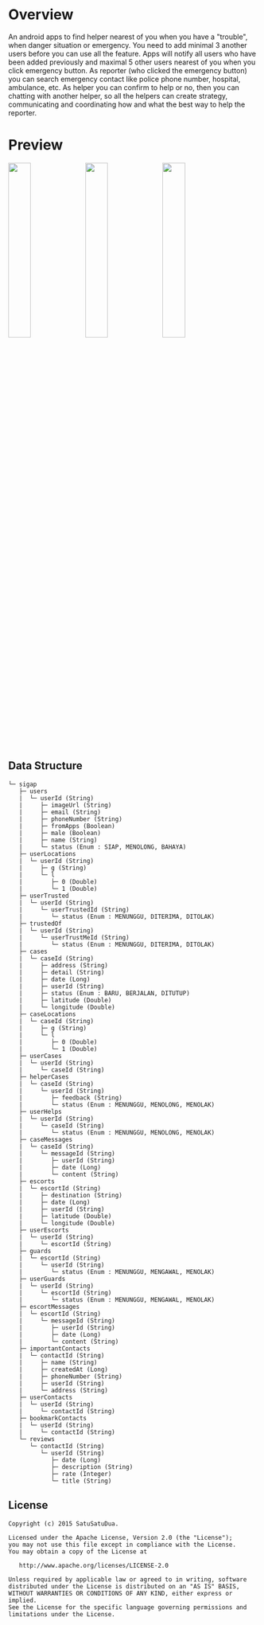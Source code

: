 # Overview

An android apps to find helper nearest of you when you have a "trouble", when danger situation or emergency. 
You need to add minimal 3 another users before you can use all the feature. Apps will notify all users who have been added previously and maximal 5 other users nearest of you when you click emergency button. As reporter (who clicked the emergency button) you can search emergency contact like police phone number, hospital, ambulance, etc. As helper you can confirm to help or no, then you can chatting with another helper, so all the helpers can create strategy, communicating and coordinating how and what the best way to help the reporter.

# Preview
<img src="https://raw.githubusercontent.com/zetbaitsu/Sigap/master/preview/1.png" width="30%"></img>
<img src="https://raw.githubusercontent.com/zetbaitsu/Sigap/master/preview/2.png" width="30%"></img>
<img src="https://raw.githubusercontent.com/zetbaitsu/Sigap/master/preview/3.png" width="30%"></img>

## Data Structure
```
└─ sigap
   ├─ users
   |  └─ userId (String)
   |     ├─ imageUrl (String)
   |     ├─ email (String)
   |     ├─ phoneNumber (String)
   |     ├─ fromApps (Boolean)
   |     ├─ male (Boolean)
   |     ├─ name (String)
   |     └─ status (Enum : SIAP, MENOLONG, BAHAYA)
   ├─ userLocations
   |  └─ userId (String)
   |     ├─ g (String)
   |     └─ l
   |        ├─ 0 (Double)
   |        └─ 1 (Double)
   ├─ userTrusted
   |  └─ userId (String)
   |     └─ userTrustedId (String)
   |        └─ status (Enum : MENUNGGU, DITERIMA, DITOLAK)
   ├─ trustedOf
   |  └─ userId (String)
   |     └─ userTrustMeId (String)
   |        └─ status (Enum : MENUNGGU, DITERIMA, DITOLAK)
   ├─ cases
   |  └─ caseId (String)
   |     ├─ address (String)
   |     ├─ detail (String)
   |     ├─ date (Long)
   |     ├─ userId (String)
   |     ├─ status (Enum : BARU, BERJALAN, DITUTUP)
   |     ├─ latitude (Double)
   |     └─ longitude (Double)
   ├─ caseLocations
   |  └─ caseId (String)
   |     ├─ g (String)
   |     └─ l
   |        ├─ 0 (Double)
   |        └─ 1 (Double)
   ├─ userCases
   |  └─ userId (String)
   |     └─ caseId (String)
   ├─ helperCases
   |  └─ caseId (String)
   |     └─ userId (String)
   |        ├─ feedback (String)
   |        └─ status (Enum : MENUNGGU, MENOLONG, MENOLAK)
   ├─ userHelps
   |  └─ userId (String)
   |     └─ caseId (String)
   |        └─ status (Enum : MENUNGGU, MENOLONG, MENOLAK)
   ├─ caseMessages
   |  └─ caseId (String)
   |     └─ messageId (String)
   |        ├─ userId (String)
   |        ├─ date (Long)
   |        └─ content (String)
   ├─ escorts
   |  └─ escortId (String)
   |     ├─ destination (String)
   |     ├─ date (Long)
   |     ├─ userId (String)
   |     ├─ latitude (Double)
   |     └─ longitude (Double)
   ├─ userEscorts
   |  └─ userId (String)
   |     └─ escortId (String)
   ├─ guards
   |  └─ escortId (String)
   |     └─ userId (String)
   |        └─ status (Enum : MENUNGGU, MENGAWAL, MENOLAK)
   ├─ userGuards
   |  └─ userId (String)
   |     └─ escortId (String)
   |        └─ status (Enum : MENUNGGU, MENGAWAL, MENOLAK)
   ├─ escortMessages
   |  └─ escortId (String)
   |     └─ messageId (String)
   |        ├─ userId (String)
   |        ├─ date (Long)
   |        └─ content (String)
   ├─ importantContacts
   |  └─ contactId (String)
   |     ├─ name (String)
   |     ├─ createdAt (Long)
   |     ├─ phoneNumber (String)
   |     ├─ userId (String)
   |     └─ address (String)
   ├─ userContacts
   |  └─ userId (String)
   |     └─ contactId (String)
   ├─ bookmarkContacts
   |  └─ userId (String)
   |     └─ contactId (String)
   └─ reviews
      └─ contactId (String)
         └─ userId (String)
            ├─ date (Long)
            ├─ description (String)
            ├─ rate (Integer)
            └─ title (String)
```


License
-------
    Copyright (c) 2015 SatuSatuDua.
    
    Licensed under the Apache License, Version 2.0 (the "License");
    you may not use this file except in compliance with the License.
    You may obtain a copy of the License at

       http://www.apache.org/licenses/LICENSE-2.0

    Unless required by applicable law or agreed to in writing, software
    distributed under the License is distributed on an "AS IS" BASIS,
    WITHOUT WARRANTIES OR CONDITIONS OF ANY KIND, either express or implied.
    See the License for the specific language governing permissions and
    limitations under the License.
